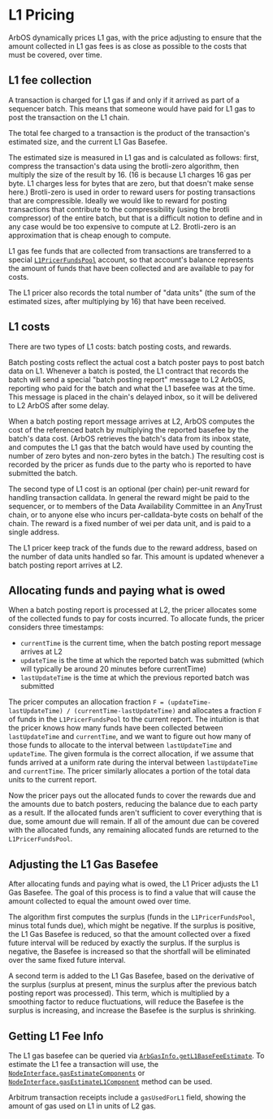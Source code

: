# L1 Pricing

ArbOS dynamically prices L1 gas, with the price adjusting to ensure that the amount collected in L1 gas fees is as close as possible to the costs that must be covered, over time.

## L1 fee collection

A transaction is charged for L1 gas if and only if it arrived as part of a sequencer batch. This means that someone would have paid for L1 gas to post the transaction on the L1 chain.

The total fee charged to a transaction is the product of the transaction's estimated size, and the current L1 Gas Basefee.

The estimated size is measured in L1 gas and is calculated as follows: first, compress the transaction's data using the brotli-zero algorithm, then multiply the size of the result by 16. (16 is because L1 charges 16 gas per byte. L1 charges less for bytes that are zero, but that doesn't make sense here.) Brotli-zero is used in order to reward users for posting transactions that are compressible. Ideally we would like to reward for posting transactions that contribute to the compressibility (using the brotli compressor) of the entire batch, but that is a difficult notion to define and in any case would be too expensive to compute at L2. Brotli-zero is an approximation that is cheap enough to compute.

L1 gas fee funds that are collected from transactions are transferred to a special [`L1PricerFundsPool`][L1PricerFundsPool_link] account, so that account's balance represents the amount of funds that have been collected and are available to pay for costs.

The L1 pricer also records the total number of "data units" (the sum of the estimated sizes, after multiplying by 16) that have been received.

[L1PricerFundsPool_link]: https://github.com/OffchainLabs/nitro/blob/3f4939df1990320310e7f39e8abb32d5c4d8045f/arbos/l1pricing/l1pricing.go#L46

## L1 costs

There are two types of L1 costs: batch posting costs, and rewards.

Batch posting costs reflect the actual cost a batch poster pays to post batch data on L1. Whenever a batch is posted, the L1 contract that records the batch will send a special "batch posting report" message to L2 ArbOS, reporting who paid for the batch and what the L1 basefee was at the time. This message is placed in the chain's delayed inbox, so it will be delivered to L2 ArbOS after some delay.

When a batch posting report message arrives at L2, ArbOS computes the cost of the referenced batch by multiplying the reported basefee by the batch's data cost. (ArbOS retrieves the batch's data from its inbox state, and computes the L1 gas that the batch would have used by counting the number of zero bytes and non-zero bytes in the batch.) The resulting cost is recorded by the pricer as funds due to the party who is reported to have submitted the batch.

The second type of L1 cost is an optional (per chain) per-unit reward for handling transaction calldata. In general the reward might be paid to the sequencer, or to members of the Data Availability Committee in an AnyTrust chain, or to anyone else who incurs per-calldata-byte costs on behalf of the chain. The reward is a fixed number of wei per data unit, and is paid to a single address.

The L1 pricer keep track of the funds due to the reward address, based on the number of data units handled so far. This amount is updated whenever a batch posting report arrives at L2.

## Allocating funds and paying what is owed

When a batch posting report is processed at L2, the pricer allocates some of the collected funds to pay for costs incurred. To allocate funds, the pricer considers three timestamps:

* `currentTime` is the current time, when the batch posting report message arrives at L2
* `updateTime` is the time at which the reported batch was submitted (which will typically be around 20 minutes before currentTime)
* `lastUpdateTime` is the time at which the previous reported batch was submitted

The pricer computes an allocation fraction `F = (updateTime-lastUpdateTime) / (currentTime-lastUpdateTime)` and allocates a fraction `F` of funds in the `L1PricerFundsPool` to the current report. The intuition is that the pricer knows how many funds have been collected between `lastUpdateTime` and `currentTime`, and we want to figure out how many of those funds to allocate to the interval between `lastUpdateTime` and `updateTime`. The given formula is the correct allocation, if we assume that funds arrived at a uniform rate during the interval between `lastUpdateTime` and `currentTime`. The pricer similarly allocates a portion of the total data units to the current report.

Now the pricer pays out the allocated funds to cover the rewards due and the amounts due to batch posters, reducing the balance due to each party as a result. If the allocated funds aren't sufficient to cover everything that is due, some amount due will remain. If all of the amount due can be covered with the allocated funds, any remaining allocated funds are returned to the `L1PricerFundsPool`.

## Adjusting the L1 Gas Basefee

After allocating funds and paying what is owed, the L1 Pricer adjusts the L1 Gas Basefee. The goal of this process is to find a value that will cause the amount collected to equal the amount owed over time.

The algorithm first computes the surplus (funds in the `L1PricerFundsPool`, minus total funds due), which might be negative. If the surplus is positive, the L1 Gas Basefee is reduced, so that the amount collected over a fixed future interval will be reduced by exactly the surplus. If the surplus is negative, the Basefee is increased so that the shortfall will be eliminated over the same fixed future interval.

A second term is added to the L1 Gas Basefee, based on the derivative of the surplus (surplus at present, minus the surplus after the previous batch posting report was processed). This term, which is multiplied by a smoothing factor to reduce fluctuations, will reduce the Basefee is the surplus is increasing, and increase the Basefee is the surplus is shrinking.

## Getting L1 Fee Info 

The L1 gas basefee can be queried via [`ArbGasInfo.getL1BaseFeeEstimate`](precompiles.md). To estimate the L1 fee a transaction will use, the [`NodeInterface.gasEstimateComponents`](gas.md) or [`NodeInterface.gasEstimateL1Component`](gas.md) method can be used.

 Arbitrum transaction receipts include a `gasUsedForL1` field, showing the amount of gas used on L1 in units of L2 gas.
